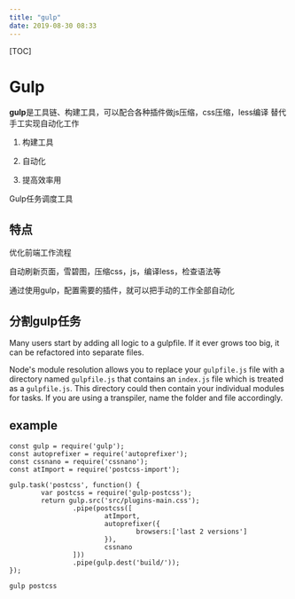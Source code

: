 ```yaml
---
title: "gulp"
date: 2019-08-30 08:33
---
```

[TOC]





# Gulp

**gulp**是工具链、构建工具，可以配合各种插件做js压缩，css压缩，less编译 替代手工实现自动化工作

1. 构建工具

2. 自动化

3. 提高效率用

Gulp任务调度工具



## 特点

优化前端工作流程

自动刷新页面，雪碧图，压缩css，js，编译less，检查语法等

通过使用gulp，配置需要的插件，就可以把手动的工作全部自动化





## 分割gulp任务

Many users start by adding all logic to a gulpfile. If it ever grows too big, it can be refactored into separate files.

Node's module resolution allows you to replace your `gulpfile.js` file with a directory named `gulpfile.js` that contains an `index.js` file which is treated as a `gulpfile.js`. This directory could then contain your individual modules for tasks. If you are using a transpiler, name the folder and file accordingly.



## example

```
const gulp = require('gulp');
const autoprefixer = require('autoprefixer');
const cssnano = require('cssnano');
const atImport = require('postcss-import');

gulp.task('postcss', function() {
		var postcss = require('gulp-postcss');
		return gulp.src('src/plugins-main.css');
				.pipe(postcss([
						atImport,
						autoprefixer({
								browsers:['last 2 versions']
						}),
						cssnano
				]))
				.pipe(gulp.dest('build/'));
});
```

```
gulp postcss
```

